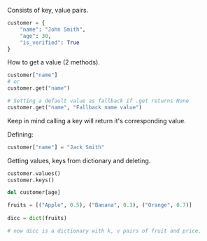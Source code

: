 Consists of key, value pairs.
```python
customer = {
    "name": "John Smith",
    "age": 30,
    "is_verified": True
}
```
How to get a value (2 methods).
```python
customer["name"]
# or
customer.get("name")

# Setting a default value as fallback if .get returns None
customer.get("name", "Fallback name value")
```
Keep in mind calling a key will return it's corresponding value.

Defining:
```python
customer["name"] = "Jack Smith"
```

Getting values, keys from dictionary and deleting.
```python
customer.values()
customer.keys()

del customer[age]
```

```python
fruits = [("Apple", 0.5), ("Banana", 0.3), ("Orange", 0.7)]  
  
dicc = dict(fruits)

# now dicc is a dictionary with k, v pairs of fruit and price.
```